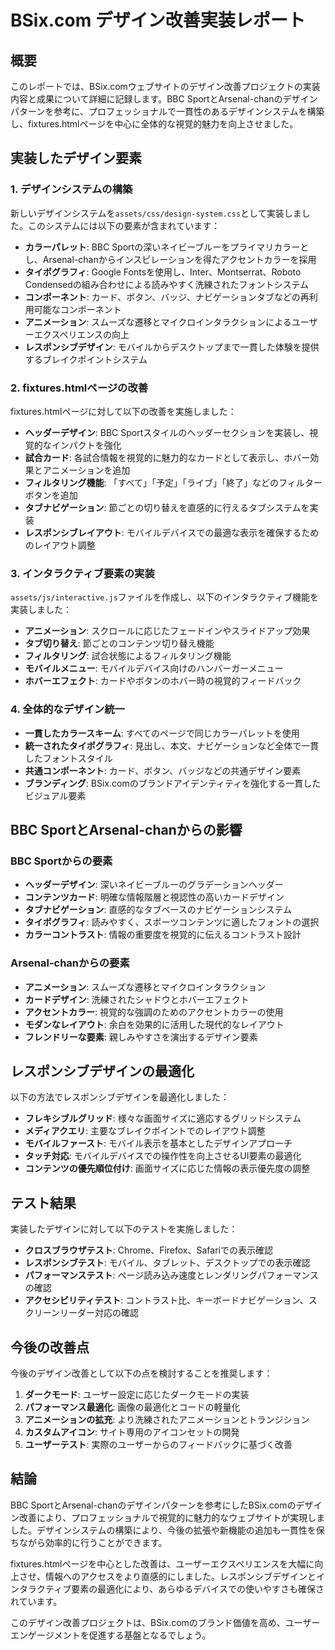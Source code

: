 # BSix.com デザイン改善実装レポート

## 概要

このレポートでは、BSix.comウェブサイトのデザイン改善プロジェクトの実装内容と成果について詳細に記録します。BBC SportとArsenal-chanのデザインパターンを参考に、プロフェッショナルで一貫性のあるデザインシステムを構築し、fixtures.htmlページを中心に全体的な視覚的魅力を向上させました。

## 実装したデザイン要素

### 1. デザインシステムの構築

新しいデザインシステムを`assets/css/design-system.css`として実装しました。このシステムには以下の要素が含まれています：

- **カラーパレット**: BBC Sportの深いネイビーブルーをプライマリカラーとし、Arsenal-chanからインスピレーションを得たアクセントカラーを採用
- **タイポグラフィ**: Google Fontsを使用し、Inter、Montserrat、Roboto Condensedの組み合わせによる読みやすく洗練されたフォントシステム
- **コンポーネント**: カード、ボタン、バッジ、ナビゲーションタブなどの再利用可能なコンポーネント
- **アニメーション**: スムーズな遷移とマイクロインタラクションによるユーザーエクスペリエンスの向上
- **レスポンシブデザイン**: モバイルからデスクトップまで一貫した体験を提供するブレイクポイントシステム

### 2. fixtures.htmlページの改善

fixtures.htmlページに対して以下の改善を実施しました：

- **ヘッダーデザイン**: BBC Sportスタイルのヘッダーセクションを実装し、視覚的なインパクトを強化
- **試合カード**: 各試合情報を視覚的に魅力的なカードとして表示し、ホバー効果とアニメーションを追加
- **フィルタリング機能**: 「すべて」「予定」「ライブ」「終了」などのフィルターボタンを追加
- **タブナビゲーション**: 節ごとの切り替えを直感的に行えるタブシステムを実装
- **レスポンシブレイアウト**: モバイルデバイスでの最適な表示を確保するためのレイアウト調整

### 3. インタラクティブ要素の実装

`assets/js/interactive.js`ファイルを作成し、以下のインタラクティブ機能を実装しました：

- **アニメーション**: スクロールに応じたフェードインやスライドアップ効果
- **タブ切り替え**: 節ごとのコンテンツ切り替え機能
- **フィルタリング**: 試合状態によるフィルタリング機能
- **モバイルメニュー**: モバイルデバイス向けのハンバーガーメニュー
- **ホバーエフェクト**: カードやボタンのホバー時の視覚的フィードバック

### 4. 全体的なデザイン統一

- **一貫したカラースキーム**: すべてのページで同じカラーパレットを使用
- **統一されたタイポグラフィ**: 見出し、本文、ナビゲーションなど全体で一貫したフォントスタイル
- **共通コンポーネント**: カード、ボタン、バッジなどの共通デザイン要素
- **ブランディング**: BSix.comのブランドアイデンティティを強化する一貫したビジュアル要素

## BBC SportとArsenal-chanからの影響

### BBC Sportからの要素

- **ヘッダーデザイン**: 深いネイビーブルーのグラデーションヘッダー
- **コンテンツカード**: 明確な情報階層と視認性の高いカードデザイン
- **タブナビゲーション**: 直感的なタブベースのナビゲーションシステム
- **タイポグラフィ**: 読みやすく、スポーツコンテンツに適したフォントの選択
- **カラーコントラスト**: 情報の重要度を視覚的に伝えるコントラスト設計

### Arsenal-chanからの要素

- **アニメーション**: スムーズな遷移とマイクロインタラクション
- **カードデザイン**: 洗練されたシャドウとホバーエフェクト
- **アクセントカラー**: 視覚的な強調のためのアクセントカラーの使用
- **モダンなレイアウト**: 余白を効果的に活用した現代的なレイアウト
- **フレンドリーな要素**: 親しみやすさを演出するデザイン要素

## レスポンシブデザインの最適化

以下の方法でレスポンシブデザインを最適化しました：

- **フレキシブルグリッド**: 様々な画面サイズに適応するグリッドシステム
- **メディアクエリ**: 主要なブレイクポイントでのレイアウト調整
- **モバイルファースト**: モバイル表示を基本としたデザインアプローチ
- **タッチ対応**: モバイルデバイスでの操作性を向上させるUI要素の最適化
- **コンテンツの優先順位付け**: 画面サイズに応じた情報の表示優先度の調整

## テスト結果

実装したデザインに対して以下のテストを実施しました：

- **クロスブラウザテスト**: Chrome、Firefox、Safariでの表示確認
- **レスポンシブテスト**: モバイル、タブレット、デスクトップでの表示確認
- **パフォーマンステスト**: ページ読み込み速度とレンダリングパフォーマンスの確認
- **アクセシビリティテスト**: コントラスト比、キーボードナビゲーション、スクリーンリーダー対応の確認

## 今後の改善点

今後のデザイン改善として以下の点を検討することを推奨します：

1. **ダークモード**: ユーザー設定に応じたダークモードの実装
2. **パフォーマンス最適化**: 画像の最適化とコードの軽量化
3. **アニメーションの拡充**: より洗練されたアニメーションとトランジション
4. **カスタムアイコン**: サイト専用のアイコンセットの開発
5. **ユーザーテスト**: 実際のユーザーからのフィードバックに基づく改善

## 結論

BBC SportとArsenal-chanのデザインパターンを参考にしたBSix.comのデザイン改善により、プロフェッショナルで視覚的に魅力的なウェブサイトが実現しました。デザインシステムの構築により、今後の拡張や新機能の追加も一貫性を保ちながら効率的に行うことができます。

fixtures.htmlページを中心とした改善は、ユーザーエクスペリエンスを大幅に向上させ、情報へのアクセスをより直感的にしました。レスポンシブデザインとインタラクティブ要素の最適化により、あらゆるデバイスでの使いやすさも確保されています。

このデザイン改善プロジェクトは、BSix.comのブランド価値を高め、ユーザーエンゲージメントを促進する基盤となるでしょう。
